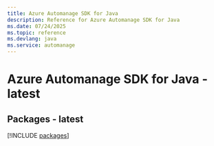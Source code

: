 ```yaml
---
title: Azure Automanage SDK for Java
description: Reference for Azure Automanage SDK for Java
ms.date: 07/24/2025
ms.topic: reference
ms.devlang: java
ms.service: automanage
---
```

# Azure Automanage SDK for Java - latest
## Packages - latest
[!INCLUDE [packages](automanage-index.md)]